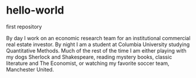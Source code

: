 # hello-world
first repository

By day I work on an economic research team for an institutional commercial real estate investor. By night I am a student at Columbia University studying Quantitative Methods. Much of the rest of the time I am either playing with my dogs Sherlock and Shakespeare, reading mystery books, classic literature and The Economist, or watching my favorite soccer team, Manchester United.
